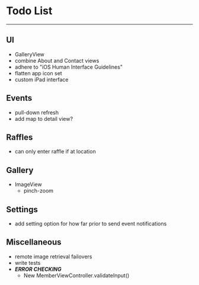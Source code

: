 # Todo List

---

## UI
* GalleryView
* combine About and Contact views
* adhere to "iOS Human Interface Guidelines"
* flatten app icon set
* custom iPad interface


## Events
* pull-down refresh
* add map to detail view?


## Raffles
* can only enter raffle if at location


## Gallery
* ImageView
    * pinch-zoom


## Settings
* add setting option for how far prior to send event notifications


## Miscellaneous
* remote image retrieval failovers
* write tests
* ___ERROR CHECKING___
    * New MemberViewController.validateInput()

